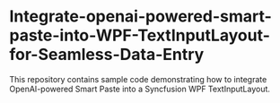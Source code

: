 # Integrate-openai-powered-smart-paste-into-WPF-TextInputLayout-for-Seamless-Data-Entry
This repository contains sample code demonstrating how to integrate OpenAI-powered Smart Paste into a Syncfusion WPF TextInputLayout. 
